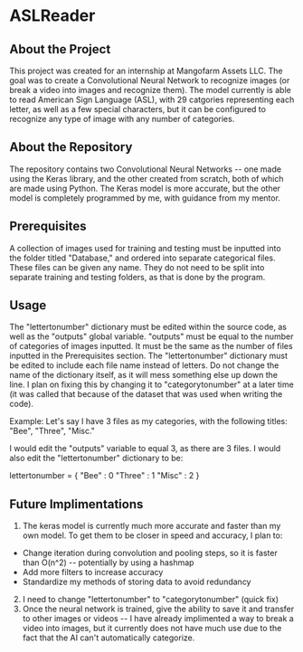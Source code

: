 # ASLReader

## About the Project

This project was created for an internship at Mangofarm Assets LLC. The goal was to create a Convolutional Neural Network to recognize images (or break a video into images and recognize them). The model currently is able to read American Sign Language (ASL), with 29 catgories representing each letter, as well as a few special characters, but it can be configured to recognize any type of image with any number of categories.

## About the Repository

The repository contains two Convolutional Neural Networks -- one made using the Keras library, and the other created from scratch, both of which are made using Python. The Keras model is more accurate, but the other model is completely programmed by me, with guidance from my mentor. 

## Prerequisites

A collection of images used for training and testing must be inputted into the folder titled "Database," and ordered into separate categorical files. These files can be given any name. They do not need to be split into separate training and testing folders, as that is done by the program. 

## Usage

The "lettertonumber" dictionary must be edited within the source code, as well as the "outputs" global variable. "outputs" must be equal to the number of categories of images inputted. It must be the same as the number of files inputted in the Prerequisites section. The "lettertonumber" dictionary must be edited to include each file name instead of letters. Do not change the name of the dictionary itself, as it will mess something else up down the line. I plan on fixing this by changing it to "categorytonumber" at a later time (it was called that because of the dataset that was used when writing the code).

Example: 
Let's say I have 3 files as my categories, with the following titles: "Bee", "Three", "Misc." 

I would edit the "outputs" variable to equal 3, as there are 3 files.
I would also edit the "lettertonumber" dictionary to be:

lettertonumber = {
  "Bee" : 0
  "Three" : 1
  "Misc" : 2
}

## Future Implimentations


1. The keras model is currently much more accurate and faster than my own model. To get them to be closer in speed and accuracy, I plan to:
-    Change iteration during convolution and pooling steps, so it is faster than O(n^2) -- potentially by using a hashmap
-    Add more filters to increase accuracy
-    Standardize my methods of storing data to avoid redundancy
2. I need to change "lettertonumber" to "categorytonumber" (quick fix)
3. Once the neural network is trained, give the ability to save it and transfer to other images or videos -- I have already implimented a way to break a video into images, but it currently does not have much use due to the fact that the AI can't automatically categorize.
